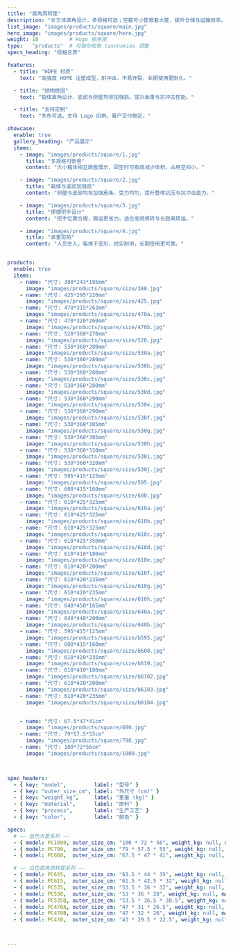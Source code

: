 ```yaml
---
title: "直角周转筐"
description: "长方体直角设计，多规格可选；空箱可小筐嵌套大筐，提升仓储与运输效率。"
list_image: "images/products/square/main.jpg"
hero_image: "images/products/square/hero.jpg"
weight: 10          # Hugo 排序用
type:   "products"  # 可按你现有 taxonomies 调整
specs_heading: "规格总表"

features:
  - title: "HDPE 材质"
    text: "高强度 HDPE 注塑成型，耐冲击，不易开裂，长期使用更耐久。"

  - title: "结构稳固"
    text: "箱体直角设计，底部与侧壁均带加强筋，提升承重与抗冲击性能。"

  - title: "支持定制"
    text: "多色可选，支持 Logo 印刷，量产交付稳定。"

showcase:
  enable: true
  gallery_heading: "产品展示"
  items:
    - image: "images/products/square/1.jpg"
      title: "多规格可嵌套"
      content: "大小箱体相互嵌套展示，回空时可有效减少体积，占用空间小。"

    - image: "images/products/square/2.jpg"
      title: "箱体与底部加强筋"
      content: "侧壁与底部均布加强筋条，受力均匀，提升整体抗压与抗冲击能力。"

    - image: "images/products/square/3.jpg"
      title: "便捷把手设计"
      content: "把手位置合理，搬运更省力，适合高频周转与长距离转运。"

    - image: "images/products/square/4.jpg"
      title: "承重实拍"
      content: "人员坐入，箱体不变形，结实耐用，长期使用更可靠。"


products:
  enable: true
  items:
    - name: "尺寸: 380*243*195mm"
      image: "images/products/square/size/380.jpg"
    - name: "尺寸: 425*295*220mm"
      image: "images/products/square/size/425.jpg"
    - name: "尺寸: 470*315*263mm"
      image: "images/products/square/size/470a.jpg"
    - name: "尺寸: 470*320*260mm"
      image: "images/products/square/size/470b.jpg"
    - name: "尺寸: 520*360*270mm"
      image: "images/products/square/size/520.jpg"
    - name: "尺寸: 530*360*280mm"
      image: "images/products/square/size/530a.jpg"
    - name: "尺寸: 530*360*280mm"
      image: "images/products/square/size/530b.jpg"
    - name: "尺寸: 530*360*280mm"
      image: "images/products/square/size/530c.jpg"
    - name: "尺寸: 530*360*280mm"
      image: "images/products/square/size/530d.jpg"
    - name: "尺寸: 530*360*290mm"
      image: "images/products/square/size/530e.jpg"
    - name: "尺寸: 530*360*290mm"
      image: "images/products/square/size/530f.jpg"
    - name: "尺寸: 530*360*305mm"
      image: "images/products/square/size/530g.jpg"
    - name: "尺寸: 530*360*305mm"
      image: "images/products/square/size/530h.jpg"
    - name: "尺寸: 530*360*320mm"
      image: "images/products/square/size/530i.jpg"
    - name: "尺寸: 530*360*320mm"
      image: "images/products/square/size/530j.jpg"
    - name: "尺寸: 595*415*125mm"
      image: "images/products/square/size/595.jpg"
    - name: "尺寸: 600*415*160mm"
      image: "images/products/square/size/600.jpg"
    - name: "尺寸: 610*425*325mm"
      image: "images/products/square/size/610a.jpg"
    - name: "尺寸: 610*425*325mm"
      image: "images/products/square/size/610b.jpg"
    - name: "尺寸: 610*425*325mm"
      image: "images/products/square/size/610c.jpg"
    - name: "尺寸: 610*425*350mm"
      image: "images/products/square/size/610d.jpg"
    - name: "尺寸: 610*410*180mm"
      image: "images/products/square/size/610e.jpg"
    - name: "尺寸: 610*420*200mm"
      image: "images/products/square/size/610f.jpg"
    - name: "尺寸: 610*420*235mm"
      image: "images/products/square/size/610g.jpg"
    - name: "尺寸: 610*420*235mm"
      image: "images/products/square/size/610h.jpg"
    - name: "尺寸: 640*450*165mm"
      image: "images/products/square/size/640a.jpg"
    - name: "尺寸: 640*440*200mm"
      image: "images/products/square/size/640b.jpg"
    - name: "尺寸: 595*415*125mm"
      image: "images/products/square/size/b595.jpg"
    - name: "尺寸: 600*415*160mm"
      image: "images/products/square/size/b600.jpg"
    - name: "尺寸: 610*420*235mm"
      image: "images/products/square/size/b610.jpg"
    - name: "尺寸: 610*410*180mm"
      image: "images/products/square/size/b6102.jpg"
    - name: "尺寸: 610*420*200mm"
      image: "images/products/square/size/b6103.jpg"
    - name: "尺寸: 610*420*235mm"
      image: "images/products/square/size/b6104.jpg"


    - name: "尺寸: 67.5*47*41cm"
      image: "images/products/square/680.jpg"
    - name: "尺寸: 79*57.5*55cm"
      image: "images/products/square/790.jpg"
    - name: "尺寸: 100*72*56cm"
      image: "images/products/square/1000.jpg"



spec_headers: 
  - { key: "model",         label: "型号" }
  - { key: "outer_size_cm", label: "外尺寸 (cm)" }   
  - { key: "weight_kg",     label: "重量 (kg)" }
  - { key: "material",      label: "原料" }
  - { key: "process",       label: "生产工艺" }
  - { key: "color",         label: "颜色" }

specs:
  # —— 蓝色大筐系列 ——
  - { model: PC1000, outer_size_cm: "100 * 72 * 56", weight_kg: null, material: HDPE, process: 注塑, color: "蓝" }  # 一米大筐，可配轮
  - { model: PC790,  outer_size_cm: "79 * 57.5 * 55", weight_kg: null, material: HDPE, process: 注塑, color: "蓝" }  # 755筐，可配轮
  - { model: PC680,  outer_size_cm: "67.5 * 47 * 41", weight_kg: null, material: HDPE, process: 注塑, color: "蓝/白" }

  # —— 白色直角周转筐系列 ——
  - { model: PC635,  outer_size_cm: "63.5 * 44 * 35", weight_kg: null, material: HDPE, process: 注塑, color: "白" }
  - { model: PC615,  outer_size_cm: "61.5 * 42.5 * 32", weight_kg: null, material: HDPE, process: 注塑, color: "白" }
  - { model: PC535,  outer_size_cm: "53.5 * 36 * 32", weight_kg: null, material: HDPE, process: 注塑, color: "白" }
  - { model: PC530,  outer_size_cm: "53 * 36 * 28", weight_kg: null, material: HDPE, process: 注塑, color: "白" }
  - { model: PC535B, outer_size_cm: "53.5 * 36.5 * 30.5", weight_kg: null, material: HDPE, process: 注塑, color: "白" }
  - { model: PC470A, outer_size_cm: "47 * 31 * 26.5", weight_kg: null, material: HDPE, process: 注塑, color: "白" }
  - { model: PC470B, outer_size_cm: "47 * 32 * 26", weight_kg: null, material: HDPE, process: 注塑, color: "白" }
  - { model: PC430,  outer_size_cm: "43 * 29.5 * 22.5", weight_kg: null, material: HDPE, process: 注塑, color: "白" }



---
```

